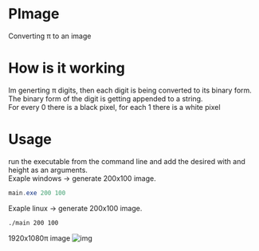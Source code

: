 # PImage
Converting π to an image

# How is it working
Im generting π digits, then each digit is being converted to its binary form.<br>
The binary form of the digit is getting appended to a string.<br>
For every 0 there is a black pixel, for each 1 there is a white pixel<br>

# Usage
run the executable from the command line and add the desired with and height as an arguments.<br>
Exaple windows -> generate 200x100 image. 
```powershell
main.exe 200 100
```
Exaple linux -> generate 200x100 image. 
```bash
./main 200 100
```

1920x1080π image
![img](https://user-images.githubusercontent.com/55856610/171863286-9cebcd4b-34e8-4cfe-b425-104e68ec62a0.png)
